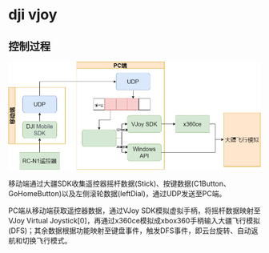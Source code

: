 # dji vjoy
## 控制过程
![](imgs/数据流.png)

移动端通过大疆SDK收集遥控器摇杆数据(Stick)、按键数据(C1Button、GoHomeButton)以及左侧滚轮数据(leftDial)，通过UDP发送至PC端。

PC端从移动端获取遥控器数据，通过VJoy SDK模拟虚拟手柄，将摇杆数据映射至VJoy Virtual Joystick[0]，再通过x360ce模拟成xbox360手柄输入大疆飞行模拟(DFS)；其余数据根据功能映射至键盘事件，触发DFS事件，即云台旋转、自动返航和切换飞行模式。